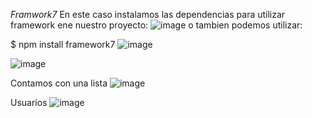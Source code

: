 *Framwork7*
En este caso instalamos las dependencias para utilizar framework ene nuestro proyecto: 
![image](https://github.com/GianeCR/Practica2-02/assets/125288026/d6da19c1-dc93-4348-b399-acb043fce649)
o tambien podemos utilizar: 

$ npm install framework7
![image](https://github.com/GianeCR/Practica2-02/assets/125288026/b83e3a2d-735f-4771-b9bb-0746355da462)

![image](https://github.com/GianeCR/Practica2-02/assets/125288026/9e71642a-0f5e-4719-b1c5-b5c6ea5fe2f2)

Contamos con una lista
![image](https://github.com/GianeCR/Practica2-02/assets/125288026/274a1d42-410f-4db9-8631-eb5311f6cd8e)

Usuarios
![image](https://github.com/GianeCR/Practica2-02/assets/125288026/25d8b8fb-933a-4f10-a9e0-4efff35b6768)
